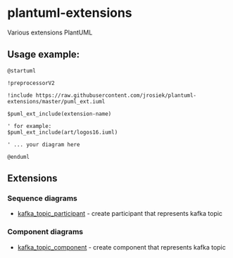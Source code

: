 # plantuml-extensions

Various extensions PlantUML

## Usage example:

```
@startuml

!preprocessorV2

!include https://raw.githubusercontent.com/jrosiek/plantuml-extensions/master/puml_ext.iuml

$puml_ext_include(extension-name)

' for example:
$puml_ext_include(art/logos16.iuml)

' ... your diagram here

@enduml
```

## Extensions

### Sequence diagrams

* [kafka_topic_participant](./sequence/kafka-topic-participant.md) - create participant that represents kafka topic


### Component diagrams

* [kafka_topic_component](./component/kafka-topic-component.md) - create component that represents kafka topic
